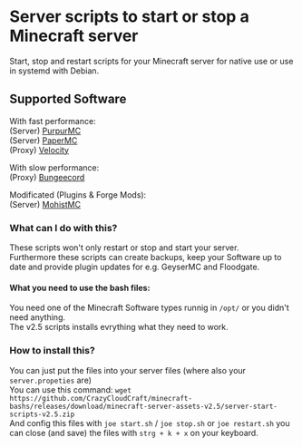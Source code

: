 # Server scripts to start or stop a Minecraft server
Start, stop and restart scripts for your Minecraft server for native use or use in systemd with Debian.  

## Supported Software  
With fast performance:  
(Server) [PurpurMC](https://purpurmc.org)  
(Server) [PaperMC](https://papermc.io)  
(Proxy) [Velocity](https://velocitypowered.com)  

With slow performance:  
(Proxy) [Bungeecord](https://spigotmc.org)  
  
Modificated (Plugins & Forge Mods):  
(Server) [MohistMC](https://mohistmc.com)  
  
### What can I do with this?
These scripts won't only restart or stop and start your server.  
Furthermore these scripts can create backups, keep your Software up to date and provide plugin updates for e.g. GeyserMC and Floodgate.
  
#### What you need to use the bash files:
You need one of the Minecraft Software types runnig in `/opt/` or you didn't need anything.  
The v2.5 scripts installs evrything what they need to work.  
  
### How to install this?

You can just put the files into your server files (where also your `server.propeties` are)  
You can use this command: `wget https://github.com/CrazyCloudCraft/minecraft-bashs/releases/download/minecraft-server-assets-v2.5/server-start-scripts-v2.5.zip`  
And config this files with `joe start.sh` / `joe stop.sh` or `joe restart.sh` you can close (and save) the files with `strg + k + x` on your keyboard.  
  
